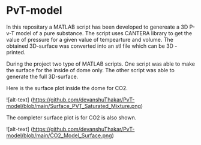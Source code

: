 # PvT-model
In this repositary a MATLAB script has been developed to genereate a 3D P-v-T model of a pure substance. The script uses CANTERA library to get the value of pressure for a given value of tempearture and volume. The obtained 3D-surface was converted into an stl file which can be 3D - printed. 

During the project two type of MATLAB scripts. One script was able to make the surface for the inside of dome only. The other script was able to generate the full 3D-surface. 

Here is the surface plot inside the dome for CO2.

![alt-text] (https://github.com/devanshuThakar/PvT-model/blob/main/Surface_PVT_Saturated_Mixture.png)

The completer surface plot is for CO2 is also shown. 

![alt-text] (https://github.com/devanshuThakar/PvT-model/blob/main/CO2_Model_Surface.png)
